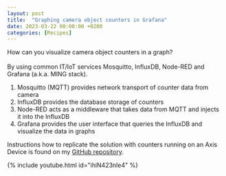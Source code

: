 ```yaml
---
layout: post
title:  "Graphing camera object counters in Grafana"
date: 2023-03-22 00:00:00 +0200
categories: [Recipes]
---
```


How can you visualize camera object counters in a graph?  
  \
By using common IT/IoT services Mosquitto, InfluxDB, Node-RED and Grafana (a.k.a. MING stack).

1. Mosquitto (MQTT) provides network transport of counter data from camera
2. InfluxDB provides the database storage of counters
3. Node-RED acts as a middleware that takes data from MQTT and injects it into the InfluxDB
4. Grafana provides the user interface that queries the InfluxDB and visualize the data in graphs

Instructions how to replicate the solution with counters running on an Axis Device is found on my [GitHub repository](https://github.com/pandosme/ming-object-counter-graph).  
  
  
{% include youtube.html id="ihiN423nle4" %}
